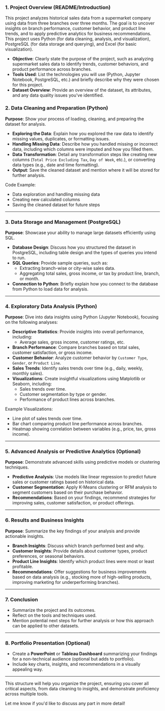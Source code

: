 ### **1. Project Overview (README/Introduction)**
This project analyzes historical sales data from a supermarket company using data from three branches over three months. The goal is to uncover insights on branch performance, customer behavior, and product line trends, and to apply predictive analytics for business recommendations. This project uses Python (for data cleaning, analysis, and visualization), PostgreSQL (for data storage and querying), and Excel (for basic visualization). <br>

   - **Objective**: Clearly state the purpose of the project, such as analyzing supermarket sales data to identify trends, customer behaviors, and product performance across branches.
   - **Tools Used**: List the technologies you will use (Python, Jupyter Notebook, PostgreSQL, etc.) and briefly describe why they were chosen for this project.
   - **Dataset Overview**: Provide an overview of the dataset, its attributes, and any data quality issues you've identified.

### **2. Data Cleaning and Preparation (Python)**

   **Purpose**: Show your process of loading, cleaning, and preparing the dataset for analysis.

   - **Exploring the Data**: Explain how you explored the raw data to identify missing values, duplicates, or formatting issues.
   - **Handling Missing Data**: Describe how you handled missing or incorrect data, including which columns were imputed and how you filled them.
   - **Data Transformation**: Detail any transformation steps like creating new columns (`Total Price Excluding Tax`, `Day of Week`, etc.), or converting data types (e.g., date and time formatting).
   - **Output**: Save the cleaned dataset and mention where it will be stored for further analysis.

   Code Example: 
   - Data exploration and handling missing data
   - Creating new calculated columns
   - Saving the cleaned dataset for future steps

---

### **3. Data Storage and Management (PostgreSQL)**

   **Purpose**: Showcase your ability to manage large datasets efficiently using SQL.

   - **Database Design**: Discuss how you structured the dataset in PostgreSQL, including table design and the types of queries you intend to run.
   - **SQL Queries**: Provide sample queries, such as:
     - Extracting branch-wise or city-wise sales data.
     - Aggregating total sales, gross income, or tax by product line, branch, or month.
   - **Connection to Python**: Briefly explain how you connect to the database from Python to load data for analysis.

---

### **4. Exploratory Data Analysis (Python)**

   **Purpose**: Dive into data insights using Python (Jupyter Notebook), focusing on the following analyses:

   - **Descriptive Statistics**: Provide insights into overall performance, including:
     - Average sales, gross income, customer ratings, etc.
   - **Branch Performance**: Compare branches based on total sales, customer satisfaction, or gross income.
   - **Customer Behavior**: Analyze customer behavior by `Customer Type`, `Gender`, or `Product Line`.
   - **Sales Trends**: Identify sales trends over time (e.g., daily, weekly, monthly sales).
   - **Visualizations**: Create insightful visualizations using Matplotlib or Seaborn, including:
     - Sales trends over time.
     - Customer segmentation by type or gender.
     - Performance of product lines across branches.

   Example Visualizations:
   - Line plot of sales trends over time.
   - Bar chart comparing product line performance across branches.
   - Heatmap showing correlation between variables (e.g., price, tax, gross income).

---

### **5. Advanced Analysis or Predictive Analytics (Optional)**

   **Purpose**: Demonstrate advanced skills using predictive models or clustering techniques.

   - **Predictive Analysis**: Use models like linear regression to predict future sales or customer ratings based on historical data.
   - **Customer Segmentation**: Apply K-Means clustering or RFM analysis to segment customers based on their purchase behavior.
   - **Recommendations**: Based on your findings, recommend strategies for improving sales, customer satisfaction, or product offerings.

---

### **6. Results and Business Insights**

   **Purpose**: Summarize the key findings of your analysis and provide actionable insights.

   - **Branch Insights**: Discuss which branch performed best and why.
   - **Customer Insights**: Provide details about customer types, product preferences, or seasonal behaviors.
   - **Product Line Insights**: Identify which product lines were most or least profitable.
   - **Recommendations**: Offer suggestions for business improvements based on data analysis (e.g., stocking more of high-selling products, improving marketing for underperforming branches).

---

### **7. Conclusion**

   - Summarize the project and its outcomes.
   - Reflect on the tools and techniques used.
   - Mention potential next steps for further analysis or how this approach can be applied to other datasets.

---

### **8. Portfolio Presentation (Optional)**

   - Create a **PowerPoint** or **Tableau Dashboard** summarizing your findings for a non-technical audience (optional but adds to portfolio).
   - Include key charts, insights, and recommendations in a visually appealing way.

---

This structure will help you organize the project, ensuring you cover all critical aspects, from data cleaning to insights, and demonstrate proficiency across multiple tools.

Let me know if you'd like to discuss any part in more detail!
